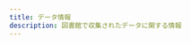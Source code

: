 ```yaml
---
title: データ情報
description: 図書館で収集されたデータに関する情報
---
```


<inline-fragment platform="ios" src="~/lib/info/fragments/native_common/data-information/common.md"></inline-fragment>

